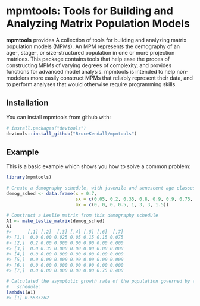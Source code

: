 
<!-- README.md is generated from README.Rmd. Please edit that file -->
mpmtools: Tools for Building and Analyzing Matrix Population Models
===================================================================

**mpmtools** provides A collection of tools for building and analyzing matrix population models (MPMs). An MPM represents the demography of an age-, stage-, or size-structured population in one or more projection matrices. This package contains tools that help ease the proces of constructing MPMs of varying degrees of complexity, and provides functions for advanced model analysis. mpmtools is intended to help non-modelers more easily construct MPMs that reliably represent their data, and to perform analyses that would otherwise require programming skills.

Installation
------------

You can install mpmtools from github with:

``` r
# install.packages("devtools")
devtools::install_github("BruceKendall/mpmtools")
```

Example
-------

This is a basic example which shows you how to solve a common problem:

``` r
library(mpmtools)

# Create a demography schedule, with juvenile and senescent age classes
demog_sched <- data.frame(x = 0:7,
                          sx = c(0.05, 0.2, 0.35, 0.8, 0.9, 0.9, 0.75, 0.4),
                          mx = c(0, 0, 0, 0.5, 1, 3, 3, 1.5))

# Construct a Leslie matrix from this demography schedule
A1 <- make_Leslie_matrix(demog_sched)
A1
#>      [,1] [,2]  [,3] [,4] [,5] [,6]  [,7]
#> [1,]  0.0 0.00 0.025 0.05 0.15 0.15 0.075
#> [2,]  0.2 0.00 0.000 0.00 0.00 0.00 0.000
#> [3,]  0.0 0.35 0.000 0.00 0.00 0.00 0.000
#> [4,]  0.0 0.00 0.800 0.00 0.00 0.00 0.000
#> [5,]  0.0 0.00 0.000 0.90 0.00 0.00 0.000
#> [6,]  0.0 0.00 0.000 0.00 0.90 0.00 0.000
#> [7,]  0.0 0.00 0.000 0.00 0.00 0.75 0.400

# Calculated the asymptotic growth rate of the population governed by this demography
#   schedule:
lambda1(A1)
#> [1] 0.5535262
```
